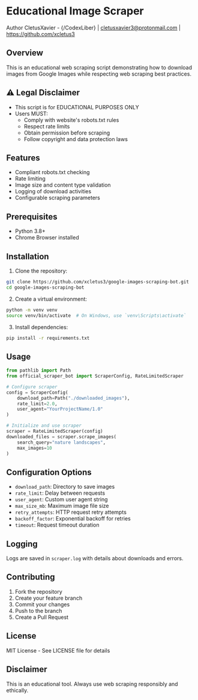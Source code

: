 # Educational Image Scraper
Author
CletusXavier - {/CodexLiber} |
cletusxavier3@protonmail.com |
https://github.com/xcletus3

## Overview
This is an educational web scraping script demonstrating how to download images from Google Images while respecting web scraping best practices.

## ⚠️ Legal Disclaimer
- This script is for EDUCATIONAL PURPOSES ONLY
- Users MUST:
  - Comply with website's robots.txt rules
  - Respect rate limits
  - Obtain permission before scraping
  - Follow copyright and data protection laws

## Features
- Compliant robots.txt checking
- Rate limiting
- Image size and content type validation
- Logging of download activities
- Configurable scraping parameters

## Prerequisites
- Python 3.8+
- Chrome Browser installed

## Installation

1. Clone the repository:
```bash
git clone https://github.com/xcletus3/google-images-scraping-bot.git
cd google-images-scraping-bot
```

2. Create a virtual environment:
```bash
python -m venv venv
source venv/bin/activate  # On Windows, use `venv\Scripts\activate`
```

3. Install dependencies:
```bash
pip install -r requirements.txt
```

## Usage

```python
from pathlib import Path
from official_scraper_bot import ScraperConfig, RateLimitedScraper

# Configure scraper
config = ScraperConfig(
    download_path=Path("./downloaded_images"),
    rate_limit=2.0,
    user_agent="YourProjectName/1.0"
)

# Initialize and use scraper
scraper = RateLimitedScraper(config)
downloaded_files = scraper.scrape_images(
    search_query="nature landscapes", 
    max_images=10
)
```

## Configuration Options
- `download_path`: Directory to save images
- `rate_limit`: Delay between requests
- `user_agent`: Custom user agent string
- `max_size_mb`: Maximum image file size
- `retry_attempts`: HTTP request retry attempts
- `backoff_factor`: Exponential backoff for retries
- `timeout`: Request timeout duration

## Logging
Logs are saved in `scraper.log` with details about downloads and errors.

## Contributing
1. Fork the repository
2. Create your feature branch
3. Commit your changes
4. Push to the branch
5. Create a Pull Request

## License
MIT License - See LICENSE file for details

## Disclaimer
This is an educational tool. Always use web scraping responsibly and ethically.
